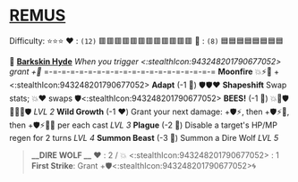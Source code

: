 # [__**REMUS**__](<https://youtu.be/IqAeSUeaVtY>) 
Difficulty: ⭐⭐⭐
:heart: : `(12)` :red_square::red_square::red_square::red_square::red_square::red_square::red_square::red_square::red_square::red_square::red_square::red_square:
:large_blue_diamond: : `(8)`   :blue_square::blue_square::blue_square::blue_square::blue_square::blue_square::blue_square::blue_square:

 :deer:  [**Barkskin Hyde**](https://media.discordapp.net/attachments/1056365502101979146/1168051984532775033/Remus.jpg?ex=65505c2e&is=653de72e&hm=0670dfc75fb3a775a52ba3beceb65e5e3ac6c1bcf87c8e2a69768cf505d9194f&=)
*When you trigger  <:stealthIcon:943248201790677052> grant +:large_blue_diamond:*
=-=-=-=-=-=-=-=-=-=-=-=-=-=-=-=-=-=-=-=
**Moonfire** :boom::zap::twisted_rightwards_arrows: +<:stealthIcon:943248201790677052>
**Adapt** (-1 :large_blue_diamond:) :shield::shield::heart:
**Shapeshift** Swap stats; :boom::heart: swaps :shield:<:stealthIcon:943248201790677052>
**BEES!** (-1 :large_blue_diamond:) :boom::twisted_rightwards_arrows::shield::twisted_rightwards_arrows::boom::twisted_rightwards_arrows::shield: *LVL 2*
**Wild Growth** (-1 :heart:) Grant your next damage: +🛡️⚡, then +🛡️⚡🚫, then +🛡️⚡🚫🎯 per each cast *LVL 3*
**Plague** (-2 :large_blue_diamond:) Disable a target's HP/MP regen for 2 turns *LVL 4*
**Summon Beast** (-3 :large_blue_diamond:) Summon a Dire Wolf *LVL 5*
> **__DIRE WOLF __**
> ﻿:heart:﻿ : 2 / :boom: <:stealthIcon:943248201790677052>﻿ : 1 
> **First Strike**: Grant +🛡️<:stealthIcon:943248201790677052>:cyclone:
